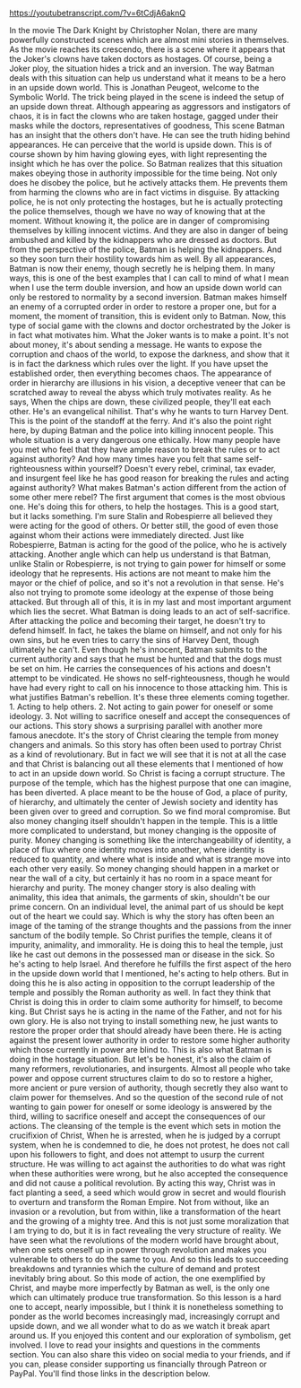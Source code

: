 https://youtubetranscript.com/?v=6tCdjA6aknQ

 In the movie The Dark Knight by Christopher Nolan, there are many powerfully constructed scenes which are almost mini stories in themselves. As the movie reaches its crescendo, there is a scene where it appears that the Joker's clowns have taken doctors as hostages. Of course, being a Joker ploy, the situation hides a trick and an inversion. The way Batman deals with this situation can help us understand what it means to be a hero in an upside down world. This is Jonathan Peugeot, welcome to the Symbolic World. The trick being played in the scene is indeed the setup of an upside down threat. Although appearing as aggressors and instigators of chaos, it is in fact the clowns who are taken hostage, gagged under their masks while the doctors, representatives of goodness, This scene Batman has an insight that the others don't have. He can see the truth hiding behind appearances. He can perceive that the world is upside down. This is of course shown by him having glowing eyes, with light representing the insight which he has over the police. So Batman realizes that this situation makes obeying those in authority impossible for the time being. Not only does he disobey the police, but he actively attacks them. He prevents them from harming the clowns who are in fact victims in disguise. By attacking police, he is not only protecting the hostages, but he is actually protecting the police themselves, though we have no way of knowing that at the moment. Without knowing it, the police are in danger of compromising themselves by killing innocent victims. And they are also in danger of being ambushed and killed by the kidnappers who are dressed as doctors. But from the perspective of the police, Batman is helping the kidnappers. And so they soon turn their hostility towards him as well. By all appearances, Batman is now their enemy, though secretly he is helping them. In many ways, this is one of the best examples that I can call to mind of what I mean when I use the term double inversion, and how an upside down world can only be restored to normality by a second inversion. Batman makes himself an enemy of a corrupted order in order to restore a proper one, but for a moment, the moment of transition, this is evident only to Batman. Now, this type of social game with the clowns and doctor orchestrated by the Joker is in fact what motivates him. What the Joker wants is to make a point. It's not about money, it's about sending a message. He wants to expose the corruption and chaos of the world, to expose the darkness, and show that it is in fact the darkness which rules over the light. If you have upset the established order, then everything becomes chaos. The appearance of order in hierarchy are illusions in his vision, a deceptive veneer that can be scratched away to reveal the abyss which truly motivates reality. As he says, When the chips are down, these civilized people, they'll eat each other. He's an evangelical nihilist. That's why he wants to turn Harvey Dent. This is the point of the standoff at the ferry. And it's also the point right here, by duping Batman and the police into killing innocent people. This whole situation is a very dangerous one ethically. How many people have you met who feel that they have ample reason to break the rules or to act against authority? And how many times have you felt that same self-righteousness within yourself? Doesn't every rebel, criminal, tax evader, and insurgent feel like he has good reason for breaking the rules and acting against authority? What makes Batman's action different from the action of some other mere rebel? The first argument that comes is the most obvious one. He's doing this for others, to help the hostages. This is a good start, but it lacks something. I'm sure Stalin and Robespierre all believed they were acting for the good of others. Or better still, the good of even those against whom their actions were immediately directed. Just like Robespierre, Batman is acting for the good of the police, who he is actively attacking. Another angle which can help us understand is that Batman, unlike Stalin or Robespierre, is not trying to gain power for himself or some ideology that he represents. His actions are not meant to make him the mayor or the chief of police, and so it's not a revolution in that sense. He's also not trying to promote some ideology at the expense of those being attacked. But through all of this, it is in my last and most important argument which lies the secret. What Batman is doing leads to an act of self-sacrifice. After attacking the police and becoming their target, he doesn't try to defend himself. In fact, he takes the blame on himself, and not only for his own sins, but he even tries to carry the sins of Harvey Dent, though ultimately he can't. Even though he's innocent, Batman submits to the current authority and says that he must be hunted and that the dogs must be set on him. He carries the consequences of his actions and doesn't attempt to be vindicated. He shows no self-righteousness, though he would have had every right to call on his innocence to those attacking him. This is what justifies Batman's rebellion. It's these three elements coming together. 1. Acting to help others. 2. Not acting to gain power for oneself or some ideology. 3. Not willing to sacrifice oneself and accept the consequences of our actions. This story shows a surprising parallel with another more famous anecdote. It's the story of Christ clearing the temple from money changers and animals. So this story has often been used to portray Christ as a kind of revolutionary. But in fact we will see that it is not at all the case and that Christ is balancing out all these elements that I mentioned of how to act in an upside down world. So Christ is facing a corrupt structure. The purpose of the temple, which has the highest purpose that one can imagine, has been diverted. A place meant to be the house of God, a place of purity, of hierarchy, and ultimately the center of Jewish society and identity has been given over to greed and corruption. So we find moral compromise. But also money changing itself shouldn't happen in the temple. This is a little more complicated to understand, but money changing is the opposite of purity. Money changing is something like the interchangeability of identity, a place of flux where one identity moves into another, where identity is reduced to quantity, and where what is inside and what is strange move into each other very easily. So money changing should happen in a market or near the wall of a city, but certainly it has no room in a space meant for hierarchy and purity. The money changer story is also dealing with animality, this idea that animals, the garments of skin, shouldn't be our prime concern. On an individual level, the animal part of us should be kept out of the heart we could say. Which is why the story has often been an image of the taming of the strange thoughts and the passions from the inner sanctum of the bodily temple. So Christ purifies the temple, cleans it of impurity, animality, and immorality. He is doing this to heal the temple, just like he cast out demons in the possessed man or disease in the sick. So he's acting to help Israel. And therefore he fulfills the first aspect of the hero in the upside down world that I mentioned, he's acting to help others. But in doing this he is also acting in opposition to the corrupt leadership of the temple and possibly the Roman authority as well. In fact they think that Christ is doing this in order to claim some authority for himself, to become king. But Christ says he is acting in the name of the Father, and not for his own glory. He is also not trying to install something new, he just wants to restore the proper order that should already have been there. He is acting against the present lower authority in order to restore some higher authority which those currently in power are blind to. This is also what Batman is doing in the hostage situation. But let's be honest, it's also the claim of many reformers, revolutionaries, and insurgents. Almost all people who take power and oppose current structures claim to do so to restore a higher, more ancient or pure version of authority, though secretly they also want to claim power for themselves. And so the question of the second rule of not wanting to gain power for oneself or some ideology is answered by the third, willing to sacrifice oneself and accept the consequences of our actions. The cleansing of the temple is the event which sets in motion the crucifixion of Christ, When he is arrested, when he is judged by a corrupt system, when he is condemned to die, he does not protest, he does not call upon his followers to fight, and does not attempt to usurp the current structure. He was willing to act against the authorities to do what was right when these authorities were wrong, but he also accepted the consequence and did not cause a political revolution. By acting this way, Christ was in fact planting a seed, a seed which would grow in secret and would flourish to overturn and transform the Roman Empire. Not from without, like an invasion or a revolution, but from within, like a transformation of the heart and the growing of a mighty tree. And this is not just some moralization that I am trying to do, but it is in fact revealing the very structure of reality. We have seen what the revolutions of the modern world have brought about, when one sets oneself up in power through revolution and makes you vulnerable to others to do the same to you. And so this leads to succeeding breakdowns and tyrannies which the culture of demand and protest inevitably bring about. So this mode of action, the one exemplified by Christ, and maybe more imperfectly by Batman as well, is the only one which can ultimately produce true transformation. So this lesson is a hard one to accept, nearly impossible, but I think it is nonetheless something to ponder as the world becomes increasingly mad, increasingly corrupt and upside down, and we all wonder what to do as we watch it break apart around us. If you enjoyed this content and our exploration of symbolism, get involved. I love to read your insights and questions in the comments section. You can also share this video on social media to your friends, and if you can, please consider supporting us financially through Patreon or PayPal. You'll find those links in the description below.
